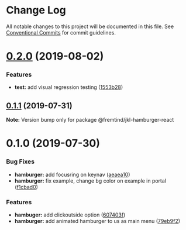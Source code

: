 # Change Log

All notable changes to this project will be documented in this file.
See [Conventional Commits](https://conventionalcommits.org) for commit guidelines.

# [0.2.0](https://github.com/fremtind/jokul/compare/@fremtind/jkl-hamburger-react@0.1.1...@fremtind/jkl-hamburger-react@0.2.0) (2019-08-02)


### Features

* **test:** add visual regression testing ([1553b28](https://github.com/fremtind/jokul/commit/1553b28))





## [0.1.1](https://github.com/fremtind/jokul/compare/@fremtind/jkl-hamburger-react@0.1.0...@fremtind/jkl-hamburger-react@0.1.1) (2019-07-31)

**Note:** Version bump only for package @fremtind/jkl-hamburger-react





# 0.1.0 (2019-07-30)


### Bug Fixes

* **hamburger:** add focusring on keynav ([aeaea10](https://github.com/fremtind/jokul/commit/aeaea10))
* **hamburger:** fix example, change bg color on example in portal ([f1cbad0](https://github.com/fremtind/jokul/commit/f1cbad0))


### Features

* **hambuger:** add clickoutside option ([607403f](https://github.com/fremtind/jokul/commit/607403f))
* **hamburger:** add animated hamburger to us as main menu ([79eb9f2](https://github.com/fremtind/jokul/commit/79eb9f2))
